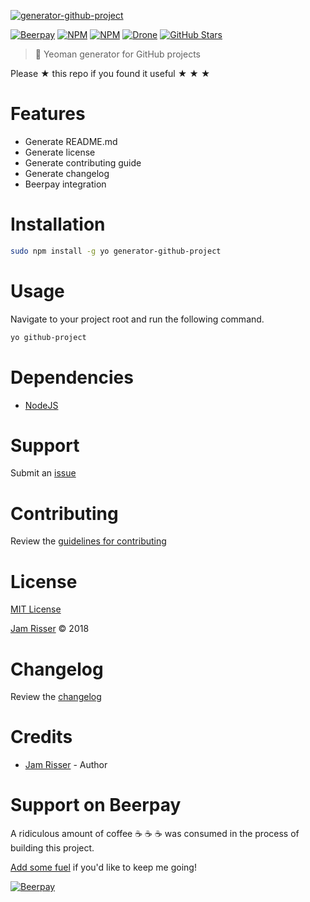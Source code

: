 [![generator-github-project](https://user-images.githubusercontent.com/6234038/36050178-16419548-0dab-11e8-9f7c-47b53f46702b.png)](https://github.com/jamrizzi/generator-github-project)

[![Beerpay](https://beerpay.io/jamrizzi/generator-github-project/make-wish.svg?style=flat-square)](https://beerpay.io/jamrizzi/generator-github-project?focus=wish)
[![NPM](https://img.shields.io/npm/v/generator-github-project.svg?style=flat-square)](https://www.npmjs.com/package/generator-github-project)
[![NPM](https://img.shields.io/npm/dt/generator-github-project.svg?style=flat-square)](https://www.npmjs.com/package/generator-github-project)
[![Drone](https://ci.jamrizzi.com/api/badges/jamrizzi/generator-github-project/status.svg)](https://ci.jamrizzi.com/jamrizzi/generator-github-project)
[![GitHub Stars](https://img.shields.io/github/stars/jamrizzi/generator-github-project.svg?style=social&label=Stars)](https://github.com/jamrizzi/generator-github-project)

> 🎩 Yeoman generator for GitHub projects

Please ★ this repo if you found it useful ★ ★ ★


# Features

* Generate README.md
* Generate license
* Generate contributing guide
* Generate changelog
* Beerpay integration


# Installation

```sh
sudo npm install -g yo generator-github-project
```


# Usage

Navigate to your project root and run the following command.

```sh
yo github-project
```


# Dependencies

* [NodeJS](https://nodejs.org)


# Support

Submit an [issue](https://github.com/jamrizzi/generator-github-project/issues/new)


# Contributing

Review the [guidelines for contributing](https://github.com/jamrizzi/generator-github-project/blob/master/CONTRIBUTING.md)


# License

[MIT License](https://github.com/jamrizzi/generator-github-project/blob/master/LICENSE)

[Jam Risser](https://jam.jamrizzi.com) © 2018


# Changelog

Review the [changelog](https://github.com/jamrizzi/generator-github-project/blob/master/CHANGELOG.md)


# Credits

* [Jam Risser](https://jam.jamrizzi.com) - Author


# Support on Beerpay

A ridiculous amount of coffee ☕ ☕ ☕ was consumed in the process of building this project.

[Add some fuel](https://beerpay.io/jamrizzi/generator-github-project) if you'd like to keep me going!

[![Beerpay](https://beerpay.io/jamrizzi/generator-github-project/make-wish.svg?style=flat-square)](https://beerpay.io/jamrizzi/generator-github-project?focus=wish)
